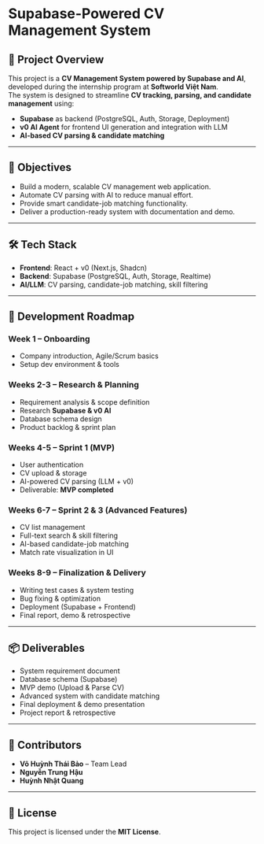 # Supabase-Powered CV Management System

## 📌 Project Overview
This project is a **CV Management System powered by Supabase and AI**, developed during the internship program at **Softworld Việt Nam**.  
The system is designed to streamline **CV tracking, parsing, and candidate management** using:
- **Supabase** as backend (PostgreSQL, Auth, Storage, Deployment)  
- **v0 AI Agent** for frontend UI generation and integration with LLM  
- **AI-based CV parsing & candidate matching**  

---

## 🎯 Objectives
- Build a modern, scalable CV management web application.  
- Automate CV parsing with AI to reduce manual effort.  
- Provide smart candidate-job matching functionality.  
- Deliver a production-ready system with documentation and demo.  

---

## 🛠️ Tech Stack
- **Frontend**: React + v0 (Next.js, Shadcn)  
- **Backend**: Supabase (PostgreSQL, Auth, Storage, Realtime)  
- **AI/LLM**: CV parsing, candidate-job matching, skill filtering  

---

## 🚀 Development Roadmap
### Week 1 – Onboarding
- Company introduction, Agile/Scrum basics  
- Setup dev environment & tools  

### Weeks 2-3 – Research & Planning
- Requirement analysis & scope definition  
- Research **Supabase & v0 AI**  
- Database schema design  
- Product backlog & sprint plan  

### Weeks 4-5 – Sprint 1 (MVP)
- User authentication  
- CV upload & storage  
- AI-powered CV parsing (LLM + v0)  
- Deliverable: **MVP completed**  

### Weeks 6-7 – Sprint 2 & 3 (Advanced Features)
- CV list management  
- Full-text search & skill filtering  
- AI-based candidate-job matching  
- Match rate visualization in UI  

### Weeks 8-9 – Finalization & Delivery
- Writing test cases & system testing  
- Bug fixing & optimization  
- Deployment (Supabase + Frontend)  
- Final report, demo & retrospective  

---

## 📦 Deliverables
- System requirement document  
- Database schema (Supabase)  
- MVP demo (Upload & Parse CV)  
- Advanced system with candidate matching  
- Final deployment & demo presentation  
- Project report & retrospective  

---

## 👥 Contributors
- **Võ Huỳnh Thái Bảo** – Team Lead
- **Nguyễn Trung Hậu**  
- **Huỳnh Nhật Quang** 

---

## 📄 License
This project is licensed under the **MIT License**.
